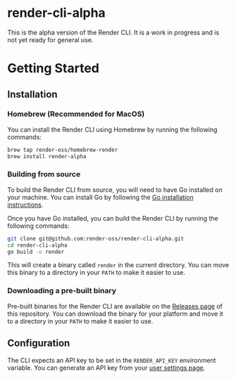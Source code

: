 # render-cli-alpha

This is the alpha version of the Render CLI. It is a work in progress and is not yet ready for general use. 

# Getting Started

## Installation

### Homebrew (Recommended for MacOS)

You can install the Render CLI using Homebrew by running the following commands:

```sh
brew tap render-oss/homebrew-render
brew install render-alpha
```

### Building from source

To build the Render CLI from source, you will need to have Go installed on your machine. You can install Go by following the [Go installation instructions](https://golang.org/doc/install).

Once you have Go installed, you can build the Render CLI by running the following commands:

```sh
git clone git@github.com:render-oss/render-cli-alpha.git
cd render-cli-alpha
go build -o render
```

This will create a binary called `render` in the current directory. You can move this binary to a directory in your `PATH` to make it easier to use.

### Downloading a pre-built binary

Pre-built binaries for the Render CLI are available on the [Releases page](https://github.com/render-oss/render-cli-alpha/releases/) of this repository. You can download the binary for your platform and move it to a directory in your `PATH` to make it easier to use.

## Configuration

The CLI expects an API key to be set in the `RENDER_API_KEY` environment variable. You can generate an API key from your [user settings page](https://dashboard.render.com/settings).

